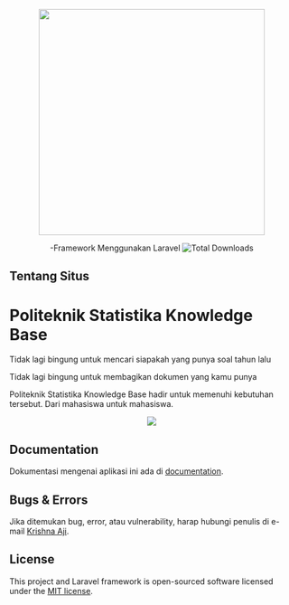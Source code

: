 
<p align="center"><img src="https://git.stis.ac.id/krishna.aji/laravel-stis-knowledge-base/-/raw/master/public/images/logo_b.png" width="400"></p>

<p align="center">
-Framework Menggunakan Laravel <img src="https://poser.pugx.org/laravel/framework/d/total.svg" alt="Total Downloads">
</p>

## Tentang Situs

<h1 class="font-weight-light">Politeknik Statistika Knowledge Base</h1>
<p>
	Tidak lagi bingung untuk mencari siapakah yang punya soal tahun lalu
</p>
<p>
	Tidak lagi bingung untuk membagikan dokumen yang kamu punya
</p>
<p>
	Politeknik Statistika <span class="font-italic">Knowledge Base</span> hadir untuk memenuhi kebutuhan tersebut. Dari mahasiswa untuk mahasiswa.
</p>	

<p align="center"><img src="https://cdn.discordapp.com/attachments/709797299596820530/724958910871633924/unknown.png"></p>

## Documentation

Dokumentasi mengenai aplikasi ini ada di [documentation](https://laravel.com/docs/contributions).

## Bugs & Errors

Jika ditemukan bug, error, atau vulnerability, harap hubungi penulis di e-mail [Krishna Aji](mailto:16.9227@stis.ac.id).

## License

This project and Laravel framework is open-sourced software licensed under the [MIT license](https://opensource.org/licenses/MIT).
